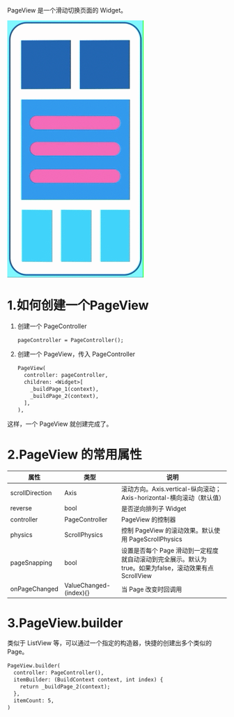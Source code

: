 PageView 是一个滑动切换页面的 Widget。  

![](https://raw.githubusercontent.com/chenBingX/img/master/Flutter/PageView1.gif)  

# 1.如何创建一个PageView

1. 创建一个 PageController
    
    ```
    pageController = PageController();
    ```
    
2. 创建一个 PageView，传入 PageController
    
    ```
    PageView(
      controller: pageController,
      children: <Widget>[
        _buildPage_1(context),
        _buildPage_2(context),
      ],
    ),
    ```
    
这样，一个 PageView 就创建完成了。  

# 2.PageView 的常用属性

|属性|类型|说明|
|---|---|---|
|scrollDirection|Axis|滚动方向。Axis.vertical-纵向滚动；Axis-horizontal-横向滚动（默认值）|
|reverse|bool|是否逆向排列子 Widget|
|controller|PageController|PageView 的控制器|
|physics|ScrollPhysics|控制 PageView 的滚动效果。默认使用 PageScrollPhysics|
|pageSnapping|bool|设置是否每个 Page 滑动到一定程度就自动滚动到完全展示。默认为true。如果为false，滚动效果有点 ScrollView|
|onPageChanged|ValueChanged<int>-(index){}|当 Page 改变时回调用|

# 3.PageView.builder

类似于 ListView 等，可以通过一个指定的构造器，快捷的创建出多个类似的 Page。

```
PageView.builder(
  controller: PageController(),
  itemBuilder: (BuildContext context, int index) {
    return _buildPage_2(context);
  },
  itemCount: 5,
)
```

